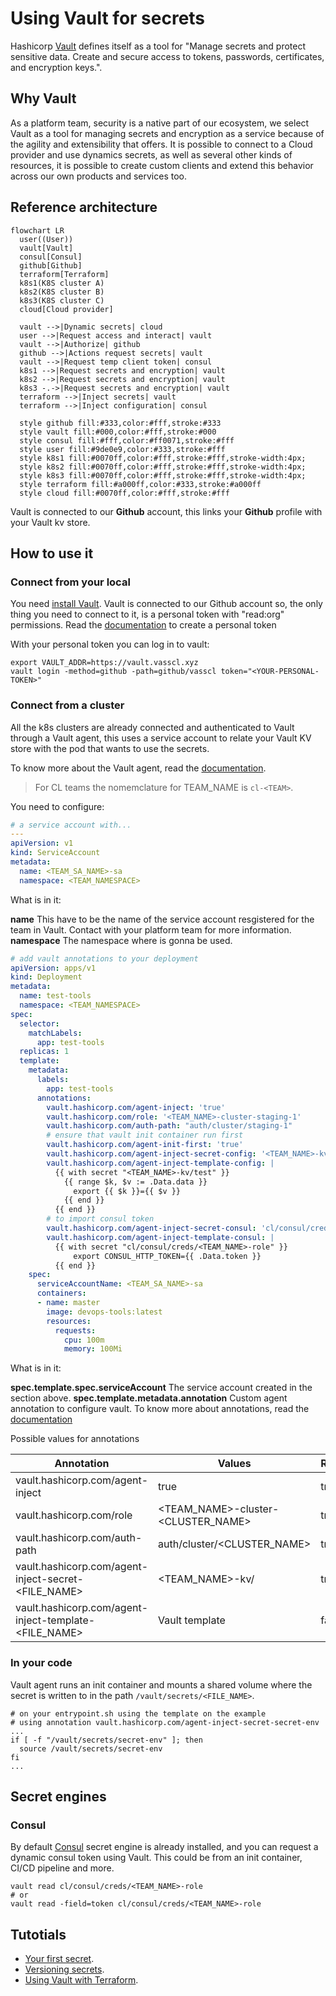 # Using Vault for secrets

Hashicorp [Vault](https://www.hashicorp.com/products/vault) defines itself as a tool for "Manage secrets and protect sensitive data. Create and secure access to tokens, passwords, certificates, and encryption keys.".

## Why Vault

As a platform team, security is a native part of our ecosystem, we select Vault as a tool for managing secrets and encryption as a service because of the agility and extensibility that offers. It is possible to connect to a Cloud provider and use dynamics secrets, as well as several other kinds of resources, it is possible to create custom clients and extend this behavior across our own products and services too.

## Reference architecture

```kroki-mermaid
flowchart LR
  user((User))
  vault[Vault]
  consul[Consul]
  github[Github]
  terraform[Terraform]
  k8s1(K8S cluster A)
  k8s2(K8S cluster B)
  k8s3(K8S cluster C)
  cloud[Cloud provider]

  vault -->|Dynamic secrets| cloud
  user -->|Request access and interact| vault
  vault -->|Authorize| github
  github -->|Actions request secrets| vault
  vault -->|Request temp client token| consul
  k8s1 -->|Request secrets and encryption| vault
  k8s2 -->|Request secrets and encryption| vault
  k8s3 -.->|Request secrets and encryption| vault
  terraform -->|Inject secrets| vault
  terraform -->|Inject configuration| consul

  style github fill:#333,color:#fff,stroke:#333
  style vault fill:#000,color:#fff,stroke:#000
  style consul fill:#fff,color:#ff0071,stroke:#fff
  style user fill:#9de0e9,color:#333,stroke:#fff
  style k8s1 fill:#0070ff,color:#fff,stroke:#fff,stroke-width:4px;
  style k8s2 fill:#0070ff,color:#fff,stroke:#fff,stroke-width:4px;
  style k8s3 fill:#0070ff,color:#fff,stroke:#fff,stroke-width:4px;
  style terraform fill:#a000ff,color:#333,stroke:#a000ff
  style cloud fill:#0070ff,color:#fff,stroke:#fff
```

Vault is connected to our **Github** account, this links your **Github** profile with your Vault kv store.

## How to use it

### Connect from your local

You need [install Vault](https://www.vaultproject.io/). Vault is connected to our Github account so, the only thing you need to connect to it, is a personal token with "read:org" permissions. Read the [documentation](https://docs.github.com/es/authentication/keeping-your-account-and-data-secure/creating-a-personal-access-token) to create a personal token

With your personal token you can log in to vault:

```shell
export VAULT_ADDR=https://vault.vasscl.xyz
vault login -method=github -path=github/vasscl token="<YOUR-PERSONAL-TOKEN>"
```

### Connect from a cluster

All the k8s clusters are already connected and authenticated to Vault through a Vault agent, this uses a service account to relate your Vault KV store with the pod that wants to use the secrets.

To know more about the Vault agent, read the [documentation](https://www.vaultproject.io/docs/platform/k8s/injector).

> For CL teams the nomemclature for TEAM_NAME is `cl-<TEAM>`.

You need to configure:

```yaml
# a service account with...
---
apiVersion: v1
kind: ServiceAccount
metadata:
  name: <TEAM_SA_NAME>-sa
  namespace: <TEAM_NAMESPACE>
```

What is in it:

**name** This have to be the name of the service account resgistered for the team in Vault. Contact with your platform team for more information.
**namespace** The namespace where is gonna be used.

```yaml
# add vault annotations to your deployment
apiVersion: apps/v1
kind: Deployment
metadata:
  name: test-tools
  namespace: <TEAM_NAMESPACE>
spec:
  selector:
    matchLabels:
      app: test-tools
  replicas: 1
  template:
    metadata:
      labels:
        app: test-tools
      annotations:
        vault.hashicorp.com/agent-inject: 'true'
        vault.hashicorp.com/role: '<TEAM_NAME>-cluster-staging-1'
        vault.hashicorp.com/auth-path: "auth/cluster/staging-1"
        # ensure that vault init container run first
        vault.hashicorp.com/agent-init-first: 'true'
        vault.hashicorp.com/agent-inject-secret-config: '<TEAM_NAME>-kv/test'
        vault.hashicorp.com/agent-inject-template-config: |
          {{ with secret "<TEAM_NAME>-kv/test" }}
            {{ range $k, $v := .Data.data }}
              export {{ $k }}={{ $v }}
            {{ end }}
          {{ end }}
        # to import consul token
        vault.hashicorp.com/agent-inject-secret-consul: 'cl/consul/creds/<TEAM_NAME>-role'
        vault.hashicorp.com/agent-inject-template-consul: |
          {{ with secret "cl/consul/creds/<TEAM_NAME>-role" }}
              export CONSUL_HTTP_TOKEN={{ .Data.token }}
          {{ end }}
    spec:
      serviceAccountName: <TEAM_SA_NAME>-sa
      containers:
      - name: master
        image: devops-tools:latest
        resources:
          requests:
            cpu: 100m
            memory: 100Mi
```

What is in it:

**spec.template.spec.serviceAccount** The service account created in the section above.
**spec.template.metadata.annotation** Custom agent annotation to configure vault. To know more about annotations, read the [documentation](https://www.vaultproject.io/docs/platform/k8s/injector/annotations)

Possible values for annotations

| Annotation | Values | Required |
|---|---|---|
|vault.hashicorp.com/agent-inject|true|true|
|vault.hashicorp.com/role|<TEAM_NAME>-cluster-<CLUSTER_NAME>|true|
|vault.hashicorp.com/auth-path|auth/cluster/<CLUSTER_NAME>|true|
|vault.hashicorp.com/agent-inject-secret-<FILE_NAME>|<TEAM_NAME>-kv/<PATH>|true|
|vault.hashicorp.com/agent-inject-template-<FILE_NAME>|Vault template|false|


### In your code

Vault agent runs an init container and mounts a shared volume where the secret is written to in the path `/vault/secrets/<FILE_NAME>`.

```shell
# on your entrypoint.sh using the template on the example
# using annotation vault.hashicorp.com/agent-inject-secret-secret-env
...
if [ -f "/vault/secrets/secret-env" ]; then
  source /vault/secrets/secret-env
fi
...
```

## Secret engines

### Consul

By default [Consul](https://www.consul.io) secret engine is already installed, and you can request a dynamic consul token using Vault. This could be from an init container, CI/CD pipeline and more.

```shell
vault read cl/consul/creds/<TEAM_NAME>-role
# or
vault read -field=token cl/consul/creds/<TEAM_NAME>-role
```

## Tutotials

- [Your first secret](https://learn.hashicorp.com/tutorials/vault/getting-started-first-secret).
- [Versioning secrets](https://learn.hashicorp.com/tutorials/vault/versioned-kv).
- [Using Vault with Terraform](https://learn.hashicorp.com/tutorials/terraform/secrets-vault).
